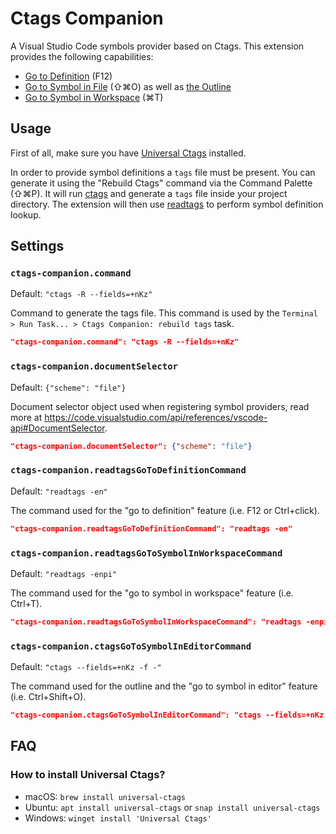 # Ctags Companion

A Visual Studio Code symbols provider based on Ctags. This extension provides the following capabilities:

- [Go to Definition](https://code.visualstudio.com/docs/editor/editingevolved#_go-to-definition) (F12)
- [Go to Symbol in File](https://code.visualstudio.com/docs/editor/editingevolved#_go-to-symbol) (⇧⌘O) as well as [the Outline](https://code.visualstudio.com/docs/getstarted/userinterface#_outline-view)
- [Go to Symbol in Workspace](https://code.visualstudio.com/docs/editor/editingevolved#_open-symbol-by-name) (⌘T)

## Usage

First of all, make sure you have [Universal Ctags](https://github.com/universal-ctags/ctags) installed.

In order to provide symbol definitions a `tags` file must be present. You can generate it using the "Rebuild Ctags" command via the Command Palette (⇧⌘P). It will run [ctags](https://docs.ctags.io/en/latest/man/ctags.1.html) and generate a `tags` file inside your project directory. The extension will then use [readtags](https://docs.ctags.io/en/latest/man/readtags.1.html) to perform symbol definition lookup.

## Settings

### `ctags-companion.command`

Default: `"ctags -R --fields=+nKz"`

Command to generate the tags file. This command is used by the `Terminal > Run Task... > Ctags Companion: rebuild tags` task.

```json
"ctags-companion.command": "ctags -R --fields=+nKz"
```

### `ctags-companion.documentSelector`

Default: `{"scheme": "file"}`

Document selector object used when registering symbol providers, read more at https://code.visualstudio.com/api/references/vscode-api#DocumentSelector.

```json
"ctags-companion.documentSelector": {"scheme": "file"}
```

### `ctags-companion.readtagsGoToDefinitionCommand`

Default: `"readtags -en"`

The command used for the "go to definition" feature (i.e. F12 or Ctrl+click).

```json
"ctags-companion.readtagsGoToDefinitionCommand": "readtags -en"
```

### `ctags-companion.readtagsGoToSymbolInWorkspaceCommand`

Default: `"readtags -enpi"`

The command used for the "go to symbol in workspace" feature (i.e. Ctrl+T).

```json
"ctags-companion.readtagsGoToSymbolInWorkspaceCommand": "readtags -enpi"
```

### `ctags-companion.ctagsGoToSymbolInEditorCommand`

Default: `"ctags --fields=+nKz -f -"`

The command used for the outline and the "go to symbol in editor" feature (i.e. Ctrl+Shift+O).

```json
"ctags-companion.ctagsGoToSymbolInEditorCommand": "ctags --fields=+nKz -f -"
```

## FAQ

### How to install Universal Ctags?

* macOS: `brew install universal-ctags`
* Ubuntu: `apt install universal-ctags` or `snap install universal-ctags`
* Windows: `winget install 'Universal Ctags'`
